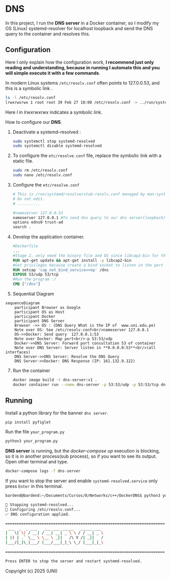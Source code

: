 # DNS 

In this project, I run the **DNS server** in a Docker container, so I modify my OS (Linux) systemd-resolver for localhost loopback and send the DNS query to the container and resolves this.

## Configuration

Here I only explain how the configuration work, **I recommend just only reading and understanding, because in running I automate this and you will simple execute it with a few commands**.

In modern Linux systems `/etc/resolv.conf` often points to 127.0.0.53, and this is a symbolic link .

```bash
ls -l /etc/resolv.conf
lrwxrwxrwx 1 root root 39 Feb 27 10:00 /etc/resolv.conf -> ../run/systemd/resolve/stub-resolv.conf

```

Here *l* in *lrwxrwxrwx* indicates a symbolic link.

How to configure our **DNS**.

1. Deactivate a systemd-resolved :
   ```bash	
   sudo systemctl stop systemd-resolved
   sudo systemctl disable systemd-resolved
   ```

2. To configure the `etc/resolve.conf` file, replace the symbolic link with a static file.

   ```bash
   sudo rm /etc/resolv.conf
   sudo nano /etc/resolv.conf
   ```

4. Configure the `etc/resolve.conf` 

   ```bash
   # This is /run/systemd/resolve/stub-resolv.conf managed by man:systemd-resolved(8).
   # Do not edit.
   # ..........
   
   #nameserver 127.0.0.53
   nameserver 127.0.0.1 #To send dns query to our dns server(loopback)
   options edns0 trust-ad
   search .
   ```


5. Develop the application container.
   ```dockerfile
   #Dockerfile
   ...
   #Stage 2, only need the binary file and OS since libcap2-bin for the root privileges 
   RUN apt-get update && apt-get install -y libcap2-bin
   #Get privileges because create a bind socket to listen in the port 53
   RUN setcap 'cap_net_bind_service=+ep' /dns
   EXPOSE 53/udp 53/tcp
   #Run the program :)
   CMD ["/dns"]
   ```
   
   
   
6. Sequential Diagram

```mermaid
sequenceDiagram    
	participant Browser as Google
	participant OS as Host
    participant Docker
    participant DNS Server
	Browser ->> OS : (DNS Query What is the IP of  www.uni.edu.pe)
    Note over OS: See /etc/resolv.conf<br/>nameserver 127.0.0.1
    OS->>Docker: Send query  127.0.0.1:53
    Note over Docker: Map port<br/>-p 53:53/udp
    Docker->>DNS Server: Forward port consultation 53 of container
    Note over DNS Server: Server listen in **0.0.0.0:53**<br/>(all interfaces)
    DNS Server->>DNS Server: Resolve the DNS Query
    DNS Server->>Docker: DNS Response (IP: 161.132.9.122)

```



7. Run the container 

   ```bash
   docker image build -t dns-server:v1 .
   docker container run --name dns-server -p 53:53/udp -p 53:53/tcp dns-server:v1 
   ```




## Running

Install a python library for the banner `dns server`.

```bash
pip install pyfiglet
```

Run the file `your_program.py`

```bash
python3 your_program.py
```

**DNS server** is running, but the *docker-compose up* execution is blocking, so it is in another process(sub process),  so if you want to see its output. Open other terminal and type.

```bash
docker-compose logs -f dns-server
```

If you want to stop the server and enable ``systemd-resolved.service`` only press `Enter` in this terminal.

```bash
bardend@bardend:~/Documents/Cursos/8/Networks/c++/DockerDNS$ python3 your_program.py 

🛑 Stopping systemd-resolved...
🔧 Configuring /etc/resolv.conf...
✅ DNS configuration applied.

======================================================================
 ___  _  _ ___   ___ ___ _____   _____ ___ 
|   \| \| / __| / __| __| _ \ \ / / __| _ \
| |) | .` \__ \ \__ \ _||   /\ V /| _||   /
|___/|_|\_|___/ |___/___|_|_\ \_/ |___|_|_\
                                        
======================================================================

Press ENTER to stop the server and restart systemd-resolved.
```

Copyright (c) 2025  (UNI)
